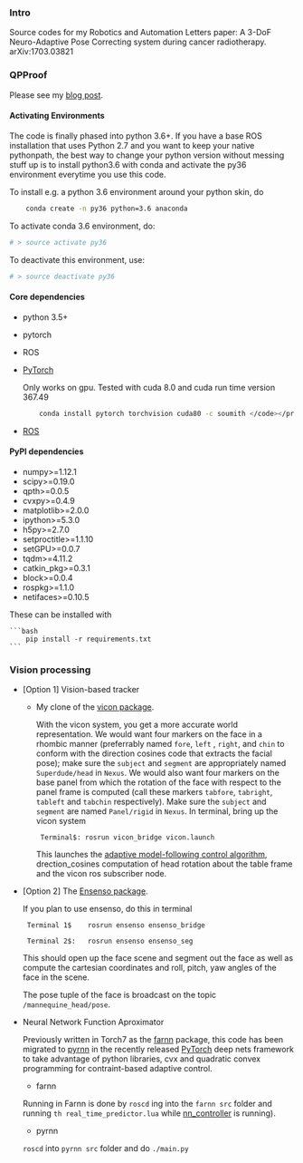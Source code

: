 ### Intro

Source codes for my Robotics and Automation Letters paper: A 3-DoF Neuro-Adaptive Pose Correcting system during cancer radiotherapy.  arXiv:1703.03821

### QPProof

Please see my [blog post](http://lakehanne.github.io/QP-Layer-MRAS).

#### Activating Environments 

The code is finally phased into python 3.6+. If you have a base ROS installation that uses
 Python 2.7 and you want to keep your native pythonpath, the best way to change your python version 
 without messing stuff up is to install python3.6 with conda and activate the py36 environment
 everytime you use this code.

To install e.g. a python 3.6 environment around your python skin, do

```bash
	conda create -n py36 python=3.6 anaconda
```

To activate conda 3.6  environment, do:

```bash
# > source activate py36
```

To deactivate this environment, use:

```bash
# > source deactivate py36
```
#### Core dependencies
- python 3.5+
- pytorch
- ROS


- [PyTorch](http://pytorch.org/)
	
	Only works on gpu. Tested with cuda 8.0 and cuda run time version 367.49
	
	```bash
		conda install pytorch torchvision cuda80 -c soumith </code></pre>
	```

- [ROS](http://wiki.ros.org/indigo/Installation/Ubuntu)

#### PyPI dependencies 
- numpy>=1.12.1
- scipy>=0.19.0
- qpth>=0.0.5
- cvxpy>=0.4.9
- matplotlib>=2.0.0
- ipython>=5.3.0
- h5py>=2.7.0
- setproctitle>=1.1.10
- setGPU>=0.0.7
- tqdm>=4.11.2
- catkin_pkg>=0.3.1
- block>=0.0.4
- rospkg>=1.1.0
- netifaces>=0.10.5

These can be installed with 

	```bash
		pip install -r requirements.txt
	```

### Vision processing

- [Option 1] Vision-based tracker
	- My clone of the [vicon package](https://github.com/lakehanne/superchicko/tree/indigo-devel/vicon).

		With the vicon system, you get a more accurate world representation. We would want four markers on the face in a rhombic manner (preferrably named `fore`, `left` , `right`, and `chin` to conform with the direction cosines code that extracts the facial pose); make sure the `subject` and `segment` are appropriately named `Superdude/head` in `Nexus`. We would also want four markers on the base panel from which the rotation of the face with respect to the panel frame is computed (call these markers `tabfore`, `tabright`, `tableft` and `tabchin` respectively). Make sure the `subject` and `segment` are named `Panel/rigid` in `Nexus`. In terminal, bring up the vicon system
		
		<pre class="terminal"><code> Terminal$:	rosrun vicon_bridge vicon.launch</pre></code>

		This launches the [adaptive model-following control algorithm](/nn_controller), drection_cosines computation of head rotation about the table frame and the vicon ros subscriber node.
		
- [Option 2] The [Ensenso package](https://github.com/lakehanne/ensenso).

	If you plan to use ensenso, do this in terminal

	<pre class="terminal"><code> Terminal 1$	rosrun ensenso ensenso_bridge </pre></code>
	<pre class="terminal"><code> Terminal 2$:	rosrun ensenso ensenso_seg </pre></code>
	
	This should open up the face scene and segment out the face as well as compute the cartesian coordinates and roll, pitch, yaw angles of the face in the scene.

	The pose tuple of the face is broadcast on the topic `/mannequine_head/pose`.

- 	Neural Network Function Aproximator

	Previously written in Torch7 as the [farnn](/farnn) package, this code has been migrated to [pyrnn](/pyrnn) in the recently released [PyTorch](pytorch) deep nets framework to take advantage of python libraries, cvx and quadratic convex programming for contraint-based adaptive control.

	- farnn

	Running in Farnn is done by `roscd` ing into the `farnn src` folder and running `th real_time_predictor.lua` while [nn_controller](/nn_controller) is running).

	- pyrnn

	`roscd` into `pyrnn src` folder and do `./main.py`


